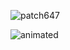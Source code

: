 ![patch647](https://github.com/vielhuber/vielhuber/assets/3183737/51a4f6ac-fb16-4f7c-965b-7f9952c1f579)


![animated](https://github.com/user-attachments/assets/068540e9-76c1-4521-aa67-26defb698488)
